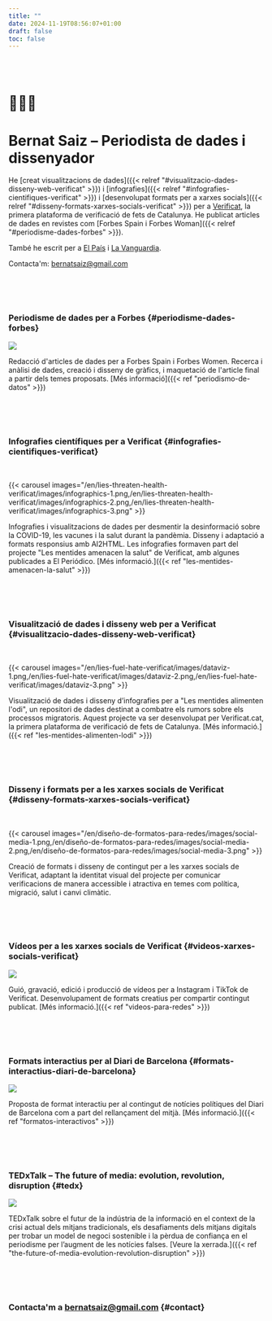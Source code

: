 ```yaml
---
title: ""
date: 2024-11-19T08:56:07+01:00
draft: false
toc: false
---
```


<br><br>

# 👨🏻‍💻

# Bernat Saiz – Periodista de dades i dissenyador

He [creat visualitzacions de dades]({{< relref "#visualitzacio-dades-disseny-web-verificat" >}}) i [infografies]({{< relref "#infografies-cientifiques-verificat" >}}) i [desenvolupat formats per a xarxes socials]({{< relref "#disseny-formats-xarxes-socials-verificat" >}}) per a [Verificat](https://www.verificat.cat/), la primera plataforma de verificació de fets de Catalunya. He publicat articles de dades en revistes com [Forbes Spain i Forbes Woman]({{< relref "#periodisme-dades-forbes" >}}).

També he escrit per a [El País](https://elpais.com/autor/bernat-saiz-pascual/) i [La Vanguardia](https://stories.lavanguardia.com/search?q=&author=Bernat+Saiz).

Contacta'm: [bernatsaiz@gmail.com](mailto:bernatsaiz@gmail.com)

<br><br><br>

### Periodisme de dades per a Forbes {#periodisme-dades-forbes}

![](/en/data-journalism-for-forbes/images/0.png)

Redacció d'articles de dades per a Forbes Spain i Forbes Women. Recerca i anàlisi de dades, creació i disseny de gràfics, i maquetació de l'article final a partir dels temes proposats. [Més informació]({{< ref "periodismo-de-datos" >}})

<br><br><br>

### Infografies científiques per a Verificat {#infografies-cientifiques-verificat}

<br>

{{< carousel images="/en/lies-threaten-health-verificat/images/infographics-1.png,/en/lies-threaten-health-verificat/images/infographics-2.png,/en/lies-threaten-health-verificat/images/infographics-3.png" >}}

Infografies i visualitzacions de dades per desmentir la desinformació sobre la COVID-19, les vacunes i la salut durant la pandèmia. Disseny i adaptació a formats responsius amb AI2HTML. Les infografies formaven part del projecte "Les mentides amenacen la salut" de Verificat, amb algunes publicades a El Periódico. [Més informació.]({{< ref "les-mentides-amenacen-la-salut" >}})

<br><br><br>

### Visualització de dades i disseny web per a Verificat {#visualitzacio-dades-disseny-web-verificat}

<br>

{{< carousel images="/en/lies-fuel-hate-verificat/images/dataviz-1.png,/en/lies-fuel-hate-verificat/images/dataviz-2.png,/en/lies-fuel-hate-verificat/images/dataviz-3.png" >}}

Visualització de dades i disseny d’infografies per a "Les mentides alimenten l'odi", un repositori de dades destinat a combatre els rumors sobre els processos migratoris. Aquest projecte va ser desenvolupat per Verificat.cat, la primera plataforma de verificació de fets de Catalunya. [Més informació.]({{< ref "les-mentides-alimenten-lodi" >}})

<br><br><br>

### Disseny i formats per a les xarxes socials de Verificat {#disseny-formats-xarxes-socials-verificat}

<br>

{{< carousel images="/en/diseño-de-formatos-para-redes/images/social-media-1.png,/en/diseño-de-formatos-para-redes/images/social-media-2.png,/en/diseño-de-formatos-para-redes/images/social-media-3.png" >}}

Creació de formats i disseny de contingut per a les xarxes socials de Verificat, adaptant la identitat visual del projecte per comunicar verificacions de manera accessible i atractiva en temes com política, migració, salut i canvi climàtic.

<br><br><br>

### Vídeos per a les xarxes socials de Verificat {#videos-xarxes-socials-verificat}

![](/en/videos-for-social-media-verificat/images/0.png)

Guió, gravació, edició i producció de vídeos per a Instagram i TikTok de Verificat. Desenvolupament de formats creatius per compartir contingut publicat. [Més informació.]({{< ref "videos-para-redes" >}})

<br><br><br>

### Formats interactius per al Diari de Barcelona {#formats-interactius-diari-de-barcelona}

![](/en/interactive-formats-for-the-barcelona-journal/images/0.png)

Proposta de format interactiu per al contingut de notícies polítiques del Diari de Barcelona com a part del rellançament del mitjà. [Més informació.]({{< ref "formatos-interactivos" >}})

<br><br><br>

### TEDxTalk – The future of media: evolution, revolution, disruption {#tedx}

![](/en/the-future-of-media-evolution-revolution-disruption-tedx/images/1.png)

TEDxTalk sobre el futur de la indústria de la informació en el context de la crisi actual dels mitjans tradicionals, els desafiaments dels mitjans digitals per trobar un model de negoci sostenible i la pèrdua de confiança en el periodisme per l’augment de les notícies falses. [Veure la xerrada.]({{< ref "the-future-of-media-evolution-revolution-disruption" >}})

<br><br><br>

### Contacta'm a [bernatsaiz@gmail.com](mailto:bernatsaiz@gmail.com) {#contact}

<br><br><br>
